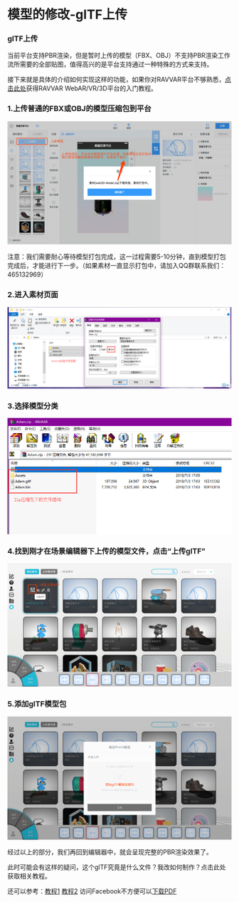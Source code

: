 # 模型的修改-glTF上传
### glTF上传
当前平台支持PBR渲染，但是暂时上传的模型（FBX、OBJ）不支持PBR渲染工作流所需要的全部贴图，值得高兴的是平台支持通过一种特殊的方式来支持。

接下来就是具体的介绍如何实现这样的功能，如果你对RAVVAR平台不够熟悉，[点击此处](https://github.com/yangfawen/WebXR/blob/master/README.md)获得RAVVAR WebAR/VR/3D平台的入门教程。

### 1.上传普通的FBX或OBJ的模型压缩包到平台
![](glTF-Upload-Tutorial/glTF-Upload-Tutorial1.png)

注意：我们需要耐心等待模型打包完成，这一过程需要5-10分钟，直到模型打包完成后，才能进行下一步。（如果素材一直显示打包中，请加入QQ群联系我们：465132969）

### 2.进入素材页面
![](glTF-Upload-Tutorial/glTF-Upload-Tutorial2.png)

### 3.选择模型分类
![](glTF-Upload-Tutorial/glTF-Upload-Tutorial3.png)

### 4.找到刚才在场景编辑器下上传的模型文件，点击“上传glTF”
![](glTF-Upload-Tutorial/glTF-Upload-Tutorial4.png)

### 5.添加glTF模型包
![](glTF-Upload-Tutorial/glTF-Upload-Tutorial5.png)

经过以上的部分，我们再回到编辑器中，就会呈现完整的PBR渲染效果了。

此时可能会有这样的疑问，这个glTF究竟是什么文件？我改如何制作？点击此处获取相关教程。

还可以参考：[教程1](https://www.khronos.org/blog/art-pipeline-for-gltf) [教程2](https://developers.facebook.com/docs/sharing/3d-posts/glb-tutorials) 访问Facebook不方便可以[下载PDF](https://github.com/yangfawen/glTF-Export-Tutorial/blob/master/glTF-Upload-Plugins/GLB-Tutorial.pdf)